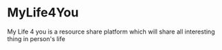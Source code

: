MyLife4You
==========

My Life 4 you is a resource share platform which will share all interesting thing in person's life

